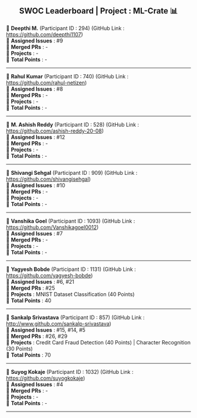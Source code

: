 <div align = 'center'>
  <h2> SWOC Leaderboard | Project : ML-Crate 📊 </h2>
  </div>


🔴 **Deepthi M.** (Participant ID : 294) (GitHub Link : https://github.com/deepthi1107) <br/>
🔴 **Assigned Issues** : #9 <br/>
🔴 **Merged PRs** : - <br/>
🔴 **Projects** : - <br/>
🔴 **Total Points** : - <br/>

************************************************************
🔴 **Rahul Kumar** (Participant ID : 740) (GitHub Link : https://github.com/rahul-netizen)<br/>
🔴 **Assigned Issues** : #8 <br/>
🔴 **Merged PRs** : - <br/>
🔴 **Projects** : - <br/>
🔴 **Total Points** : - <br/>

**************************************************************
🔴 **M. Ashish Reddy** (Participant ID : 528) (GitHub Link : https://github.com/ashish-reddy-20-08)<br/>
🔴 **Assigned Issues** : #12 <br/>
🔴 **Merged PRs** : - <br/>
🔴 **Projects** : - <br/>
🔴 **Total Points** : - <br/>

****************************************************************
🔴 **Shivangi Sehgal** (Participant ID : 909) (GitHub Link :  https://github.com/shivangisehgal)<br/>
🔴 **Assigned Issues** : #10 <br/>
🔴 **Merged PRs** : - <br/>
🔴 **Projects** : - <br/>
🔴 **Total Points** : - <br/>

****************************************************************
🔴 **Vanshika Goel** (Participant ID : 1093) (GitHub Link : https://github.com/Vanshikagoel0012)<br/>
🔴 **Assigned Issues** : #7 <br/>
🔴 **Merged PRs** : - <br/>
🔴 **Projects** : - <br/>
🔴 **Total Points** : - <br/>

****************************************************************
🔴 **Yagyesh Bobde** (Participant ID : 1131) (GitHub Link : https://github.com/yagyesh-bobde)<br/>
🔴 **Assigned Issues** : #6, #21 <br/>
🔴 **Merged PRs** : #25 <br/>
🔴 **Projects** : MNIST Dataset Classification (40 Points) <br/>
🔴 **Total Points** : 40 <br/>

****************************************************************
🔴 **Sankalp Srivastava** (Participant ID : 857) (GitHub Link : http://www.github.com/sankalp-srivastava)<br/>
🔴 **Assigned Issues** : #15, #14, #5 <br/>
🔴 **Merged PRs** : #26, #29 <br/>
🔴 **Projects** : Credit Card Fraud Detection (40 Points) | Character Recognition (30 Points) <br/>
🔴 **Total Points** : 70 <br/>

****************************************************************
🔴 **Suyog Kokaje** (Participant ID : 1032) (GitHub Link : https://github.com/suyogkokaje)<br/>
🔴 **Assigned Issues** : #4 <br/>
🔴 **Merged PRs** : - <br/>
🔴 **Projects** : - <br/>
🔴 **Total Points** : - <br/>

****************************************************************
